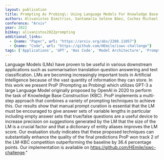 ```yaml
---
layout: publication
title: Prompting As Probing\: Using Language Models For Knowledge Base Construction
authors: Alivanistos Dimitrios, Santamaría Selene Báez, Cochez Michael, Kalo Jan-christoph, Van Krieken Emile, Thanapalasingam Thiviyan
conference: "Arxiv"
year: 2022
bibkey: alivanistos2022prompting
additional_links:
  - {name: "Paper", url: "https://arxiv.org/abs/2208.11057"}
  - {name: "Code", url: "https://github.com/HEmile/iswc-challenge"}
tags: ['Applications', 'GPT', 'Has Code', 'Model Architecture', 'Prompting', 'RAG', 'Tools']
---
```

Language Models (LMs) have proven to be useful in various downstream applications such as summarisation translation question answering and text classification. LMs are becoming increasingly important tools in Artificial Intelligence because of the vast quantity of information they can store. In this work we present ProP (Prompting as Probing) which utilizes GPT-3 a large Language Model originally proposed by OpenAI in 2020 to perform the task of Knowledge Base Construction (KBC). ProP implements a multi-step approach that combines a variety of prompting techniques to achieve this. Our results show that manual prompt curation is essential that the LM must be encouraged to give answer sets of variable lengths in particular including empty answer sets that true/false questions are a useful device to increase precision on suggestions generated by the LM that the size of the LM is a crucial factor and that a dictionary of entity aliases improves the LM score. Our evaluation study indicates that these proposed techniques can substantially enhance the quality of the final predictions ProP won track 2 of the LM-KBC competition outperforming the baseline by 36.4 percentage points. Our implementation is available on https://github.com/HEmile/iswc-challenge."
